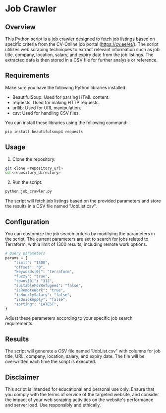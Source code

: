 # Job Crawler

## Overview

This Python script is a job crawler designed to fetch job listings based on specific criteria from the CV-Online job portal (https://cv.ee/et/). The script utilizes web scraping techniques to extract relevant information such as job title, company, location, salary, and expiry date from the job listings. The extracted data is then stored in a CSV file for further analysis or reference.

## Requirements

Make sure you have the following Python libraries installed:

- BeautifulSoup: Used for parsing HTML content.
- requests: Used for making HTTP requests.
- urllib: Used for URL manipulation.
- csv: Used for handling CSV files.

You can install these libraries using the following command:

```bash
pip install beautifulsoup4 requests
```

## Usage

1. Clone the repository:

```bash
git clone <repository_url>
cd <repository_directory>
```

2. Run the script:

```bash
python job_crawler.py
```

The script will fetch job listings based on the provided parameters and store the results in a CSV file named "JobList.csv".

## Configuration

You can customize the job search criteria by modifying the parameters in the script. The current parameters are set to search for jobs related to Terraform, with a limit of 1300 results, including remote work options.

```python
# Query parameters
params = {
    "limit": "1300",
    "offset": "0",
    "keywords[0]": "terraform",
    "fuzzy": "true",
    "towns[0]": "312",
    "suitableForRefugees": "false",
    "isRemoteWork": "true",
    "isHourlySalary": "false",
    "isQuickApply": "false",
    "sorting": "LATEST",
}
```

Adjust these parameters according to your specific job search requirements.

## Results

The script will generate a CSV file named "JobList.csv" with columns for job title, URL, company, location, salary, and expiry date. The file will be overwritten each time the script is executed.

## Disclaimer

This script is intended for educational and personal use only. Ensure that you comply with the terms of service of the targeted website, and consider the impact of your web scraping activities on the website's performance and server load. Use responsibly and ethically.